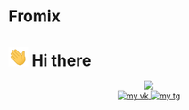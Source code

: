 # Fromix
# <img src="wave.gif" width="35"/> Hi there 
<link rel="stylesheet" href="style.css">
<div id="header" align="center" style="border-radius: 50px">
  <img src="giphy.gif" width="200" />
  <div id="badges">
  <a class="vk" href="vk.com/fromix13387">
    <img src="https://img.shields.io/badge/%D0%92%D0%9A%D0%BE%D0%BD%D1%82%D0%B0%D0%BA%D1%82%D0%B5-icon?style=flat&logo=vk&labelColor=%23337891&color=%23337891" alt="my vk"  height="35"/>
  </a>
  <a href="https://t.me/fromix13387">
    <img src="https://img.shields.io/badge/Fromix-icon?style=flat&logo=vk&labelColor=%23337891&color=%23337891" alt="my tg"   height="35"/>
  </a>
  
</div>
</div>


